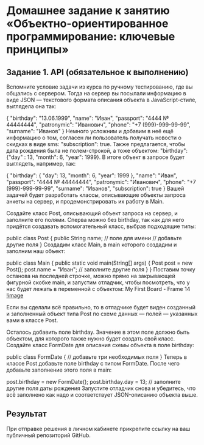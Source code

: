 # Домашнее задание к занятию «Объектно-ориентированное программирование: ключевые принципы»
## Задание 1. API (обязательное к выполнению)
Вспомните условие задачи из курса по ручному тестированию, где вы общались с сервером. Тогда на сервер вы посылали информацию в виде JSON — текстового формата описания объекта в JavaScript-стиле, выглядела она так:

{
  "birthday": "13.06.1999",
  "name": "Иван",
  "passport": "4444 № 44444444",
  "patronymic": "Иванович",
  "phone": "+7 (999)-999-99-99",
  "surname": "Иванов"
}
Немного усложним и добавим в неё ещё информацию о том, согласен ли пользователь получать новости о скидках в виде sms: "subscription": true. Также предлагается, чтобы дата рождения была не полем-строкой, а тоже объектом: "birthday": {"day" : 13, "month": 6, "year": 1999}. В итоге объект в запросе будет выглядеть, например, так:

{
  "birthday": {
    "day": 13,
    "month": 6,
    "year": 1999
  },
  "name": "Иван",
  "passport": "4444 № 44444444",
  "patronymic": "Иванович",
  "phone": "+7 (999)-999-99-99",
  "surname": "Иванов",
  "subscription": true
}
Вашей задачей будет разработать классы, описывающие объекты запроса анкеты на сервер, и продемонстрировать их работу в Main.

Создайте класс Post, описывающий объект запроса на сервер, и заполните его полями. Сперва можно без birthday, так как для него придётся создавать вспомогательный класс, выбрав подходящие типы:

public class Post {
  public String name; // поле для имени
  // добавьте другие поля
}
Создадим класс Main, в main которого создадим и заполним наш объект:

public class Main {
    public static void main(String[] args) {
        Post post = new Post();
        post.name = "Иван";
        // заполните другие поля
    }
}
Поставим точку останова на последней строчке, можно прямо на закрывающей фигурной скобке main, и запустим отладчик, чтобы посмотреть, что у нас будет лежать в переменной с объектом: My First Board - Frame 14
[!image](https://user-images.githubusercontent.com/53707586/151747800-bbd79552-0f62-4105-90fa-b0d7df7dbce6.jpg)

Если вы сделали всё правильно, то в отладчике будет виден созданный и заполненный объект типа Post по схеме данных — полей — указанных вами в классе Post.

Осталось добавить поле birthday. Значение в этом поле должно быть объектом, для которого также нужно будет создать свой класс. Создайте класс FormDate для описания схемы объекта в поле birthday:

public class FormDate {
  // добавьте три необходимых поля
}
Теперь в классе Post добавьте поле birthday с типом FormDate. После чего добавьте заполнение этого поля в main:

  post.birthday = new FormDate();
  post.birthday.day = 13;
  // заполните другие поля даты рождения
Запустите отладчик снова и убедитесь, что всё заполнено как надо и соответствует JSON-описанию объекта выше.

## Результат
При отправке решения в личном кабинете прикрепите ссылку на ваш публичный репозиторий GitHub.